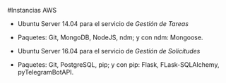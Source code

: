 #Instancias AWS
+ Ubuntu Server 14.04 para el servicio de *Gestión de Tareas*
- Paquetes: Git, MongoDB, NodeJS, ndm; y con ndm: Mongoose.
+ Ubuntu Server 16.04 para el servicio de *Gestión de Solicitudes*
- Paquetes: Git, PostgreSQL, pip; y con pip: Flask, FLask-SQLAlchemy, pyTelegramBotAPI.

